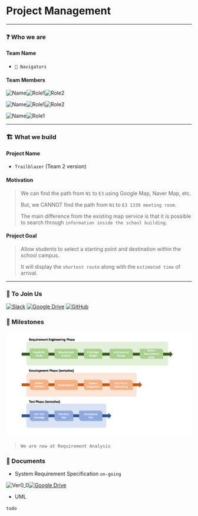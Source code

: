 # Project Management

---
### ❓ Who we are

#### Team Name
- `🧭 Navigators`

#### Team Members
![Name](https://img.shields.io/badge/🇰🇷_Kwonwoo_Lyu-%2523121011?style=for-the-badge&labelColor=white&color=black)![Role1](https://img.shields.io/badge/Project_manager-%2523121011?style=for-the-badge&labelColor=white&color=%2366b3ff)![Role2](https://img.shields.io/badge/Backend_Developer-%2523121011?style=for-the-badge&labelColor=white&color=%23e6f2ff)

![Name](https://img.shields.io/badge/🇭🇰_Yerbolat_Uzakbay-%2523121011?style=for-the-badge&labelColor=white&color=black)![Role1](https://img.shields.io/badge/Designer-%2523121011?style=for-the-badge&labelColor=white&color=%2366b3ff)![Role2](https://img.shields.io/badge/Document_Manager-%2523121011?style=for-the-badge&labelColor=white&color=%23e6f2ff)

![Name](https://img.shields.io/badge/🇰🇷_Eunbi_Park-%2523121011?style=for-the-badge&labelColor=white&color=black)![Role1](https://img.shields.io/badge/Frontend_Developer-%2523121011?style=for-the-badge&labelColor=white&color=%2366b3ff)


---
### 🏗 What we build

#### Project Name
- `Trailblazer` (Team 2 version)

#### Motivation
> We can find the path from `N1` to `E3` using Google Map, Naver Map, etc.
>       
> But, we CANNOT find the path from `N1` to `E3 1339 meeting room`.
>
> The main difference from the existing map service is that it is possible to search through `information inside the school building`.

#### Project Goal
> Allow students to select a starting point and destination within the school campus.
>
> It will display the `shortest route` along with the `estimated time` of arrival.


---
### 👋 To Join Us

[![Slack](https://img.shields.io/badge/Slack-4A154B?style=for-the-badge&logo=slack&logoColor=white)](https://join.slack.com/t/slack-qqh4471/shared_invite/zt-2f8jpc874-w6XjRQVVemu1oA0kqW7bng) [![Google Drive](https://img.shields.io/badge/Google%20Drive-4285F4?style=for-the-badge&logo=googledrive&logoColor=white)](https://drive.google.com/drive/folders/1J_zG-hYMFz0CRTKQwV_3SvfQXjN19cMA?usp=sharing) [![GitHub](https://img.shields.io/badge/github-%23121011.svg?style=for-the-badge&logo=github&logoColor=white)](https://github.com/navigators-in-kaist?view_as=public)


### 🚩 Milestones

<img src="./images/milestones.png" />

> `We are now at Requirement Analysis`

### 📃 Documents

* System Requirement Specification `on-going`

![Ver0_0](https://img.shields.io/badge/Ver0.0-%2523121011?style=for-the-badge&labelColor=white&color=%23757575)[![Google Drive](https://img.shields.io/badge/Google%20Drive-4285F4?style=for-the-badge&logo=googledrive&logoColor=white)](https://docs.google.com/spreadsheets/d/1xxH_q1i9sMXfEhxLf_VHzRse_hR3S4kt/edit#gid=681056489)


* UML

`todo`
